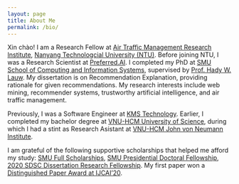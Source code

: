 ```yaml
---
layout: page
title: About Me
permalink: /bio/
---
```


Xin chào! I am a Research Fellow at [Air Traffic Management Research Institute](https://www.ntu.edu.sg/atmri),  [Nanyang Technologcial University (NTU)](https://www.ntu.edu.sg/).  Before joining NTU, I was a Research Scientist at [Preferred.AI](https://preferred.ai/). I completed my PhD at [SMU School of Computing and Information Systems](https://scis.smu.edu.sg/), supervised by [Prof. Hady W. Lauw](http://www.hadylauw.com). My dissertation is on Recommendation Explanation, providing rationale for given recommendations. My research interests include web mining, recommender systems, trustworthy artificial intelligence, and air traffic management.

Previously, I was a Software Engineer at [KMS Technology](https://www.kms-technology.com/). Earlier, I completed my bachelor degree at [VNU-HCM University of Science](http://www.hcmus.edu.vn/), during which I had a stint as Research Asistant at [VNU-HCM John von Neumann Institute](http://jvn.edu.vn/).

I am grateful of the following supportive scholarships that helped me afford my study: [SMU Full Scholarships](https://computing.smu.edu.sg/phd/admissions-fees-scholarships), [SMU Presidential Doctoral Fellowship](https://graduatestudies.smu.edu.sg/phd/singapore-management-university-smu-presidential-doctoral-fellowships), [2020 SDSC Dissertation Research Fellowship](https://sdsc.sg/?page_id=12274).
My first paper won a <a href="/assets/awards/Distinguished_Paper-Le.pdf">Distinguished Paper Award at IJCAI’20</a>.